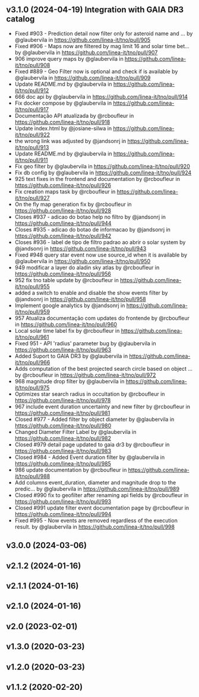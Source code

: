 ## v3.1.0 (2024-04-19) Integration with GAIA DR3 catalog

- Fixed #903 - Prediction detail now filter only for asteroid name and … by @glaubervila in https://github.com/linea-it/tno/pull/905
- Fixed #906 - Maps now are filtered by mag limit 16 and solar time bet… by @glaubervila in https://github.com/linea-it/tno/pull/907
- 906 improve query maps by @glaubervila in https://github.com/linea-it/tno/pull/908
- Fixed #889 - Geo Filter now is optional and check if is available by @glaubervila in https://github.com/linea-it/tno/pull/909
- Update README.md by @glaubervila in https://github.com/linea-it/tno/pull/912
- 666 doc api by @glaubervila in https://github.com/linea-it/tno/pull/914
- Fix docker compose by @glaubervila in https://github.com/linea-it/tno/pull/917
- Documentação API atualizada by @rcboufleur in https://github.com/linea-it/tno/pull/918
- Update index.html by @josiane-silwa in https://github.com/linea-it/tno/pull/922
- the wrong link was adjusted by @jandsonrj in https://github.com/linea-it/tno/pull/913
- Update README.md by @glaubervila in https://github.com/linea-it/tno/pull/911
- Fix geo filter by @glaubervila in https://github.com/linea-it/tno/pull/920
- Fix db config by @glaubervila in https://github.com/linea-it/tno/pull/924
- 925 text fixes in the frontend and documentation by @rcboufleur in https://github.com/linea-it/tno/pull/926
- Fix creation maps task by @rcboufleur in https://github.com/linea-it/tno/pull/927
- On the fly map generation fix by @rcboufleur in https://github.com/linea-it/tno/pull/928
- Closes #937 - adicao do botao help no filtro by @jandsonrj in https://github.com/linea-it/tno/pull/944
- Closes #935 - adicao do botao de informacao by @jandsonrj in https://github.com/linea-it/tno/pull/942
- Closes #936 - label de tipo de filtro padrao ao abrir o solar system by @jandsonrj in https://github.com/linea-it/tno/pull/943
- Fixed #948 query star event now use source_id when it is available by @glaubervila in https://github.com/linea-it/tno/pull/950
- 949 modificar a layer do aladin sky atlas by @rcboufleur in https://github.com/linea-it/tno/pull/956
- 952 fix tno table update by @rcboufleur in https://github.com/linea-it/tno/pull/955
- added a switch to enable and disable the show events filter by @jandsonrj in https://github.com/linea-it/tno/pull/958
- Implement google analytics by @jandsonrj in https://github.com/linea-it/tno/pull/959
- 957 Atualiza documentação com updates do frontende by @rcboufleur in https://github.com/linea-it/tno/pull/960
- Local solar time label fix by @rcboufleur in https://github.com/linea-it/tno/pull/961
- Fixed 951 - API 'radius' parameter bug by @glaubervila in https://github.com/linea-it/tno/pull/963
- Added Suport to GAIA DR3 by @glaubervila in https://github.com/linea-it/tno/pull/966
- Adds computation of the best projected search circle based on object … by @rcboufleur in https://github.com/linea-it/tno/pull/972
- 968 magnitude drop filter by @glaubervila in https://github.com/linea-it/tno/pull/975
- Optimizes star search radius in occultation by @rcboufleur in https://github.com/linea-it/tno/pull/978
- 967 include event duration uncertainty and new filter by @rcboufleur in https://github.com/linea-it/tno/pull/981
- Closed #977 - Added filter by object diameter by @glaubervila in https://github.com/linea-it/tno/pull/980
- Changed Diameter Filter Label by @glaubervila in https://github.com/linea-it/tno/pull/982
- Closed #979 detail page updated to gaia dr3 by @rcboufleur in https://github.com/linea-it/tno/pull/983
- Closed #984 - Added Event duration filter by @glaubervila in https://github.com/linea-it/tno/pull/985
- 986 update documentation by @rcboufleur in https://github.com/linea-it/tno/pull/988
- Add columns event_duration, diameter and magnitude drop to the predic… by @glaubervila in https://github.com/linea-it/tno/pull/989
- Closed #990 fix to geofilter after renaming api fields by @rcboufleur in https://github.com/linea-it/tno/pull/993
- Closed #991 update filter event documentation page by @rcboufleur in https://github.com/linea-it/tno/pull/994
- Fixed #995 - Now events are removed regardless of the execution result. by @glaubervila in https://github.com/linea-it/tno/pull/998

## v3.0.0 (2024-03-06)

## v2.1.2 (2024-01-16)

## v2.1.1 (2024-01-16)

## v2.1.0 (2024-01-16)

## v2.0 (2023-02-01)

## v1.3.0 (2020-03-23)

## v1.2.0 (2020-03-23)

## v1.1.2 (2020-02-20)
